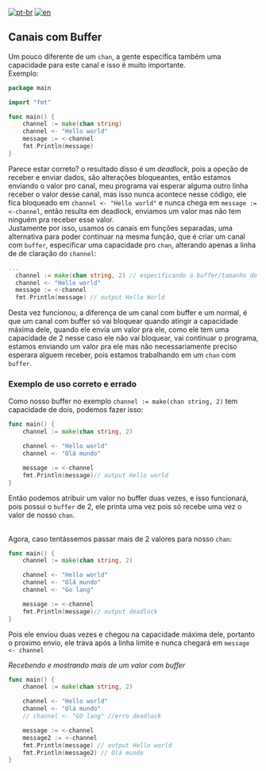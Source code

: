 [![pt-br](https://img.shields.io/badge/language-pt--br-green.svg)](https://github.com/kauemurakami/go-buffered-channels/blob/main/README.pt-br.md)
[![en](https://img.shields.io/badge/language-en-orange.svg)](https://github.com/kauemurakami/go-buffered-channels/blob/main/README.md)

## Canais com Buffer
Um pouco diferente de um ```chan```, a gente especifica também uma capacidade para este canal e isso é muito importante.  
Exemplo:  
```go
package main

import "fmt"

func main() {
	channel := make(chan string)
	channel <- "Hello world"
	message := <-channel
	fmt.Println(message)
}
```  
Parece estar correto? o resultado disso é um *deadlock*, pois a opeção de receber e enviar dados, são alterações bloqueantes, então estamos enviando o valor pro canal, meu programa vai esperar alguma outro linha receber o valor desse canal, mas isso nunca acontece nesse código, ele fica bloqueado em ```channel <- "Hello world"``` e nunca chega em ```message := <-channel```, então resulta em deadlock, enviamos um valor mas não tem ninguém pra receber esse valor.  
Justamente por isso, usamos os canais em funções separadas, uma alternativa para poder continuar na mesma função, que é criar um canal com ```buffer```, especificar uma capacidade pro ```chan```, alterando apenas a linha de de claração do ```channel```:  
```go
...
  channel := make(chan string, 2) // especificando o buffer/tamanho do canal
  channel <- "Hello world"
  message := <-channel
  fmt.Println(message) // output Hello World
```
Desta vez funcionou, a diferença de um canal com buffer e um normal, é que um canal com buffer só vai bloquear quando atingir a capacidade máxima dele, quando ele envia um valor pra ele, como ele tem uma capacidade de 2 nesse caso ele não vai bloquear, vai continuar o programa, estamos enviando um valor pra ele mas não necessariamente preciso esperara alguem receber, pois estamos trabalhando em um ```chan``` com ```buffer```.  

### Exemplo de uso correto e errado
Como nosso buffer no exemplo ```channel := make(chan string, 2)``` tem capacidade de dois, podemos fazer isso:  
```go
func main() {
	channel := make(chan string, 2)

	channel <- "Hello world"
	channel <- "Olá mundo"

	message := <-channel
	fmt.Println(message)// output Hello world
}
```
Então podemos atribuir um valor no buffer duas vezes, e isso funcionará, pois possui o ```buffer``` de 2, ele printa uma vez pois só recebe uma vez o valor de nosso ```chan```.<br/><br/>

Agora, caso tentássemos passar mais de 2 valores para nosso ```chan```:  
```go
func main() {
	channel := make(chan string, 2)

	channel <- "Hello world"
	channel <- "Olá mundo"
	channel <- "Go lang"

	message := <-channel
	fmt.Println(message)// output deadlock
}
```
Pois ele enviou duas vezes e chegou na capacidade máxima dele, portanto o proximo envio, ele trava após a linha limite e nunca chegará em ```message <- channel```  

*Recebendo e mostrando mais de um valor com buffer*  
```go
func main() {
	channel := make(chan string, 2)

	channel <- "Hello world"
	channel <- "Olá mundo"
	// channel <- "GO lang" //erro deadlock

	message := <-channel
	message2 := <-channel
	fmt.Println(message) // output Hello world
	fmt.Println(message2) // Olá mundo
}
```

